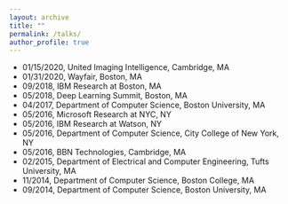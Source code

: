 ```yaml
---
layout: archive
title: ""
permalink: /talks/
author_profile: true
---
```



* 01/15/2020, United Imaging Intelligence, Cambridge, MA
* 01/31/2020, Wayfair, Boston, MA
* 09/2018, IBM Research at Boston, MA
* 05/2018, Deep Learning Summit, Boston, MA
* 04/2017, Department of Computer Science, Boston University, MA
* 05/2016, Microsoft Research at NYC, NY
* 05/2016, IBM Research at Watson, NY
* 05/2016, Department of Computer Science, City College of New York, NY
* 05/2016, BBN Technologies, Cambridge, MA
* 02/2015, Department of Electrical and Computer Engineering, Tufts University, MA
* 11/2014, Department of Computer Science, Boston College, MA
* 09/2014, Department of Computer Science, Boston University, MA

